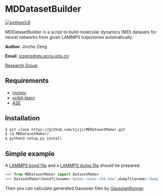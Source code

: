 # MDDatasetBuilder
[![python3.6](https://img.shields.io/badge/python-3.6-blue.svg)](https://badge.fury.io/py/MDDatasetBuilder)

MDDatasetBuilder is a script to build molecular dynamics (MD) datasets for neural networks from given LAMMPS trajectories automatically.

**Author**: Jinzhe Zeng

**Email**: jzzeng@stu.ecnu.edu.cn

[Research Group](http://computchem.cn)

## Requirements
* [numpy](https://github.com/numpy/numpy)
* [scikit-learn](https://github.com/scikit-learn/scikit-learn)
* [ASE](https://gitlab.com/ase/ase)

## Installation

```sh
$ git clone https://github.com/njzjz/MDDatasetMaker.git
$ cd MDDatasetMaker/
$ python3 setup.py install
```

## Simple example

A [LAMMPS bond file](http://lammps.sandia.gov/doc/fix_reax_bonds.html) and a [LAMMPS dump file](https://lammps.sandia.gov/doc/dump.html) should be prepared.

```python
>>> from MDDatasetMaker import DatasetMaker
>>> DatasetMaker(bondfilename='bonds.reaxc.ch4_new',dumpfilename='dump.ch4',dataset_dir='dataset_ch4',xyzfilename='ch4',stepinterval=25).makedataset()
```
Then you can calculate generated Gaussian files by [GaussianRunner](https://github.com/njzjz/GaussianRunner).
